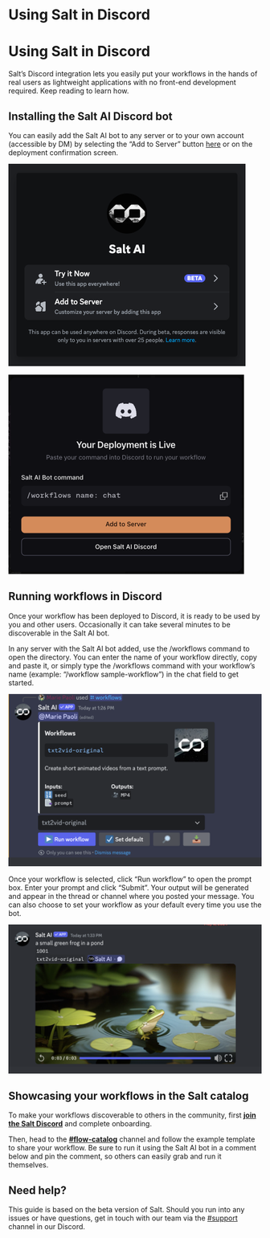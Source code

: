 # Using Salt in Discord

# **Using Salt in Discord**

Salt’s Discord integration lets you easily put your workflows in the hands of real users as lightweight applications with no front-end development required. Keep reading to learn how.

## Installing the Salt AI Discord bot

You can easily add the Salt AI bot to any server or to your own account (accessible by DM) by selecting the “Add to Server” button [here](https://discord.com/oauth2/authorize?client_id=1113909066587185274) or on the deployment confirmation screen.

![discord1](images/discord1.png)


![discord2](images/discord2.png)

## Running workflows in Discord

Once your workflow has been deployed to Discord, it is ready to be used by you and other users. Occasionally it can take several minutes to be discoverable in the Salt AI bot.

In any server with the Salt AI bot added, use the /workflows command to open the directory. You can enter the name of your workflow directly, copy and paste it, or simply type the /workflows command with your workflow’s name (example: “/workflow sample-workflow”) in the chat field to get started.

![discord3](images/discord3.png)

Once your workflow is selected, click “Run workflow” to open the prompt box. Enter your prompt and click “Submit”. Your output will be generated and appear in the thread or channel where you posted your message. You can also choose to set your workflow as your default every time you use the bot.

![discord4](images/discord4.png)

## Showcasing your workflows in the Salt catalog

To make your workflows discoverable to others in the community, first **[join the Salt Discord](https://discord.gg/saltai)** and complete onboarding.

Then, head to the **[#flow-catalog](https://discord.gg/FcbmPDf3E7)** channel and follow the example template to share your workflow. Be sure to run it using the Salt AI bot in a comment below and pin the comment, so others can easily grab and run it themselves.

## **Need help?**

This guide is based on the beta version of Salt. Should you run into any issues or have questions, get in touch with our team via the [#support](https://discord.com/channels/1151592612525002822/1212167911771217961) channel in our Discord.
